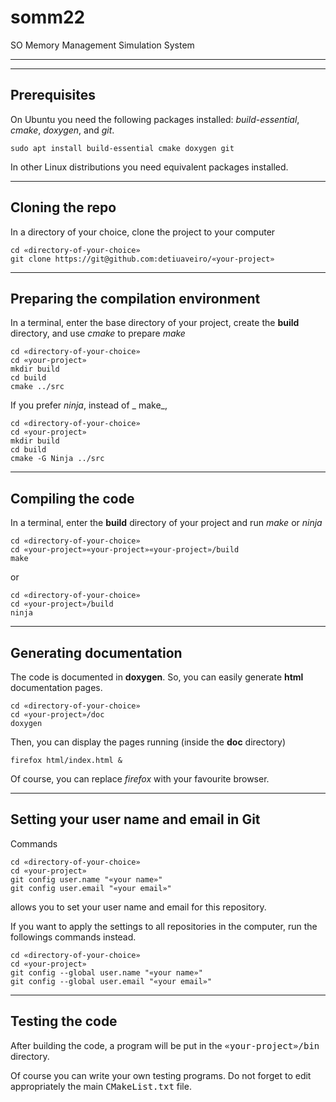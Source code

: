 # somm22
SO Memory Management Simulation System

******
******

## Prerequisites

On Ubuntu you need the following packages installed: 
_build-essential_, _cmake_, _doxygen_, and _git_.

```
sudo apt install build-essential cmake doxygen git
```
In other Linux distributions you need equivalent packages installed.

******

## Cloning the repo

In a directory of your choice, clone the project to your computer

```
cd «directory-of-your-choice»
git clone https://git@github.com:detiuaveiro/«your-project»
```

******

## Preparing the compilation environment

In a terminal, enter the base directory of your project, create the **build** directory,
and use _cmake_ to prepare _make_

```
cd «directory-of-your-choice»
cd «your-project»
mkdir build
cd build
cmake ../src
```

If you prefer _ninja_, instead of _ make_,

```
cd «directory-of-your-choice»
cd «your-project»
mkdir build
cd build
cmake -G Ninja ../src
```

******

## Compiling the code

In a terminal, enter the **build** directory of your project and run _make_ or _ninja_

```
cd «directory-of-your-choice»
cd «your-project»«your-project»«your-project»/build
make
```
or

```
cd «directory-of-your-choice»
cd «your-project»/build
ninja
```
******

## Generating documentation

The code is documented in **doxygen**. So, you can easily generate **html** documentation pages.

```
cd «directory-of-your-choice»
cd «your-project»/doc
doxygen
```
Then, you can display the pages running (inside the **doc** directory)

```
firefox html/index.html &
```

Of course, you can replace _firefox_ with your favourite browser.

******

## Setting your user name and email in Git

Commands
```
cd «directory-of-your-choice»
cd «your-project»
git config user.name "«your name»"
git config user.email "«your email»"
```
allows you to set your user name and email for this repository.

If you want to apply the settings to all repositories in the computer, run the followings commands instead.
```
cd «directory-of-your-choice»
cd «your-project»
git config --global user.name "«your name»"
git config --global user.email "«your email»"
```

******

## Testing the code

After building the code, a program will be put in the <tt>«your-project»/bin</tt> directory.

Of course you can write your own testing programs. Do not forget to edit appropriately
the main <tt>CMakeList.txt</tt> file.


